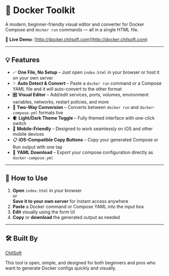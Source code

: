 # 🐳 Docker Toolkit

A modern, beginner-friendly visual editor and converter for Docker Compose and `docker run` commands — all in a single HTML file.

🔗 **Live Demo**: [http://docker.chilsoft.com](http://docker.chilsoft.com)

---

## 💡 Features

- ✅ **One File, No Setup** – Just open `index.html` in your browser or host it on your own server
- ✨ **Auto Detect & Convert** – Paste a `docker run` command or a Compose YAML file and it will auto-convert to the other format
- 🎛️ **Visual Editor** – Add/edit services, ports, volumes, environment variables, networks, restart policies, and more
- 🔁 **Two-Way Conversion** – Converts between `docker run` and `docker-compose.yml` formats live
- 🌒 **Light/Dark Theme Toggle** – Fully themed interface with one-click switch
- 📱 **Mobile-Friendly** – Designed to work seamlessly on iOS and other mobile devices
- 📋 **iOS-Compatible Copy Buttons** – Copy your generated Compose or Run output with one tap
- 💾 **YAML Download** – Export your compose configuration directly as `docker-compose.yml`

---

## 🚀 How to Use

1. **Open** `index.html` in your browser  
   or  
   **Save it to your own server** for instant access anywhere
2. **Paste** a Docker command or Compose YAML into the input box
3. **Edit** visually using the form UI
4. **Copy** or **download** the generated output as needed

---

## 🛠 Built By

[ChilSoft](https://chilsoft.com)

This tool is open, simple, and designed for both beginners and pros who want to generate Docker configs quickly and visually.